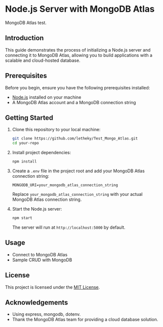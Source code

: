 # Node.js Server with MongoDB Atlas

MongoDB Atlas test.

## Introduction

This guide demonstrates the process of initializing a Node.js server and connecting it to MongoDB Atlas, allowing you to build applications with a scalable and cloud-hosted database.

## Prerequisites

Before you begin, ensure you have the following prerequisites installed:

- [Node.js](https://nodejs.org/) installed on your machine
- A MongoDB Atlas account and a MongoDB connection string

## Getting Started

1. Clone this repository to your local machine:

    ```bash
    git clone https://github.com/letheky/Test_Mongo_Atlas.git
    cd your-repo
    ```

2. Install project dependencies:

    ```bash
    npm install
    ```

3. Create a `.env` file in the project root and add your MongoDB Atlas connection string:

    ```env
    MONGODB_URI=your_mongodb_atlas_connection_string
    ```

    Replace `your_mongodb_atlas_connection_string` with your actual MongoDB Atlas connection string.

4. Start the Node.js server:

    ```bash
    npm start
    ```

    The server will run at `http://localhost:5000` by default.

## Usage

- Connect to MongoDB Atlas
- Sample CRUD with MongoDB

## License

This project is licensed under the [MIT License](LICENSE).

## Acknowledgements

- Using express, mongodb, dotenv.
- Thank the MongoDB Atlas team for providing a cloud database solution.
